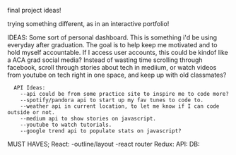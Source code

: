 
final project ideas!

trying something different, as in an interactive portfolio!

IDEAS:
    Some sort of personal dashboard. This is something i'd be using everyday after graduation. 
    The goal is to help keep me motivated and to hold myself accountable.
    If I access user accounts, this could be kindof like a ACA grad social media?
    Instead of wasting time scrolling through facebook, scroll through stories about tech in mediium, 
    or watch videos from youtube on tech right in one space, and keep up with old classmates?
      
      API Ideas:
        --api could be from some practice site to inspire me to code more?
        --spotify/pandora api to start up my fav tunes to code to.
        --weather api in current location, to let me know if I can code outside or not.
        --medium api to show stories on javascript.
        --youtube to watch tutorials.
        --google trend api to populate stats on javascript?
      


MUST HAVES;
React:
    -outline/layout
    -react router
Redux: 
API:
DB: